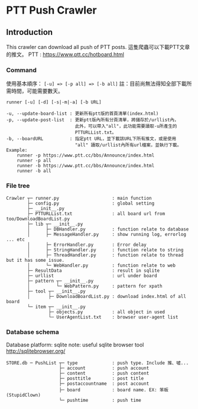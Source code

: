 # PTT Push Crawler
## Introduction

This crawler can download all push of PTT posts. 
這隻爬蟲可以下載PTT文章的推文。
PTT : https://www.ptt.cc/hotboard.html 

### Command
使用基本順序：
        ``` [-u] => [-p all] => [-b all] ```
註：目前尚無法得知全部下載所需時間，可能需要數天。

```
runner [-u] [-d] [-s|-m|-a] [-b URL]

-u, --update-board-list : 更新所有ptt版的首頁清單(index.html)
-p, --update-post-list  : 更新ptt版內所有分頁清單，將儲存於/urllist內，
                          此外，可以帶入"all"，此功能需要讀取-u所產生的
                          PTTURLList.txt。
-b, --boardURL          : 指定ptt URL，並下載該URL下所有推文，或是使用
                          "all" 讀取/urllist內所有url檔案，並執行下載。
Example:
    runner -p https://www.ptt.cc/bbs/Announce/index.html
    runner -p all
    runner -b https://www.ptt.cc/bbs/Announce/index.html
    runner -b all
```

### File tree
```
Crawler ┬─ runner.py                    : main function
        ├─ config.py                    : global setting
        ├─ __init__.py
        ├─ PTTURLList.txt               : all board url from too/DownloadBoardList.py                  
        ├─ lib ┬─ __init__.py  
        │      ├─ DBHandler.py          : function relate to database
        │      ├─ MessageHandler.py     : show running log, errorlog ... etc
        │      ├─ ErrorHandler.py       : Error delay
        │      ├─ StringHandler.py      : function relate to string
        │      ├─ ThreadHandler.py      : function relate to thread but it has some issue.
        │      └─ WebHandler.py         : function relate to web 
        ├─ ResultData                   : result in sqlite
        ├─ urllist                      : url under board
        ├─ pattern ┬─ __init__.py  
        │          └─ WebPattern.py     : pattern for xpath
        ├─ tool ┬─ __init__.py  
        │       ├─ DownloadBoardList.py : download index.html of all board
        └─ item ┬─ __init__.py   
                ├─ objects.py           : all object in used
                └─ UserAgentList.txt    : browser user-agent list
```

### Database schema
Database platform: sqlite
note: useful sqlite browser tool http://sqlitebrowser.org/
```
STORE.db ─ PushList ┬─ type             : push type. Include 推、噓...
                    ├─ account          : push account
                    ├─ content          : push content
                    ├─ posttitle        : post title
                    ├─ postaccountname  : post account
                    ├─ board            : board name. EX: 笨板(StupidClown)
                    └─ pushtime         : push time
```



